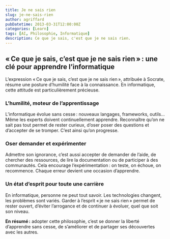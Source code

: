 ```yaml
---
title: Je ne sais rien
slug: je-ne-sais-rien
author: agriffard
pubDatetime: 2013-03-31T12:00:00Z
categories: [Learn]
tags: [AI, Philosophie, Informatique]
description: Ce que je sais, c'est que je ne sais rien.
---
```


## « Ce que je sais, c’est que je ne sais rien » : une clé pour apprendre l’informatique

L’expression « Ce que je sais, c’est que je ne sais rien », attribuée à Socrate, résume une posture d’humilité face à la connaissance. En informatique, cette attitude est particulièrement précieuse.

### L’humilité, moteur de l’apprentissage

L’informatique évolue sans cesse : nouveaux langages, frameworks, outils… Même les experts doivent continuellement apprendre. Reconnaître qu’on ne sait pas tout permet de rester curieux, d’oser poser des questions et d’accepter de se tromper. C’est ainsi qu’on progresse.

### Oser demander et expérimenter

Admettre son ignorance, c’est aussi accepter de demander de l’aide, de chercher des ressources, de lire la documentation ou de participer à des communautés. Cela encourage l’expérimentation : on teste, on échoue, on recommence. Chaque erreur devient une occasion d’apprendre.

### Un état d’esprit pour toute une carrière

En informatique, personne ne peut tout savoir. Les technologies changent, les problèmes sont variés. Garder à l’esprit « je ne sais rien » permet de rester ouvert, d’éviter l’arrogance et de continuer à évoluer, quel que soit son niveau.

**En résumé :** adopter cette philosophie, c’est se donner la liberté d’apprendre sans cesse, de s’améliorer et de partager ses découvertes avec les autres.
